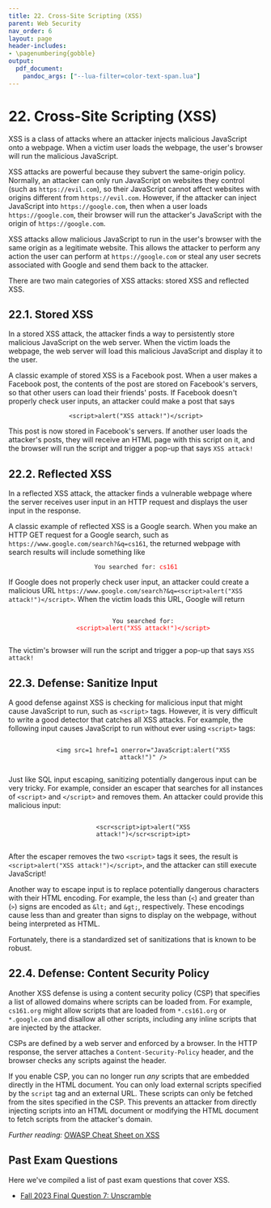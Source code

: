 ```yaml
---
title: 22. Cross-Site Scripting (XSS)
parent: Web Security
nav_order: 6
layout: page
header-includes:
- \pagenumbering{gobble}
output:
  pdf_document:
    pandoc_args: ["--lua-filter=color-text-span.lua"]
---
```


# 22. Cross-Site Scripting (XSS)

XSS is a class of attacks where an attacker injects malicious JavaScript onto a webpage. When a victim user loads the webpage, the user's browser will run the malicious JavaScript.

XSS attacks are powerful because they subvert the same-origin policy. Normally, an attacker can only run JavaScript on websites they control (such as `https://evil.com`), so their JavaScript cannot affect websites with origins different from `https://evil.com`. However, if the attacker can inject JavaScript into `https://google.com`, then when a user loads `https://google.com`, their browser will run the attacker's JavaScript with the origin of `https://google.com`.

XSS attacks allow malicious JavaScript to run in the user's browser with the same origin as a legitimate website. This allows the attacker to perform any action the user can perform at `https://google.com` or steal any user secrets associated with Google and send them back to the attacker.

There are two main categories of XSS attacks: stored XSS and reflected XSS.

## 22.1. Stored XSS

In a stored XSS attack, the attacker finds a way to persistently store malicious JavaScript on the web server. When the victim loads the webpage, the web server will load this malicious JavaScript and display it to the user.

A classic example of stored XSS is a Facebook post. When a user makes a Facebook post, the contents of the post are stored on Facebook's servers, so that other users can load their friends' posts. If Facebook doesn't properly check user inputs, an attacker could make a post that says

<p style="text-align: center">
  <code>&lt;script&gt;alert(&quot;XSS attack!&quot;)&lt;/script&gt;</code>
</p>

This post is now stored in Facebook's servers. If another user loads the attacker's posts, they will receive an HTML page with this script on it, and the browser will run the script and trigger a pop-up that says `XSS attack!`

## 22.2. Reflected XSS

In a reflected XSS attack, the attacker finds a vulnerable webpage where the server receives user input in an HTTP request and displays the user input in the response.

A classic example of reflected XSS is a Google search. When you make an HTTP GET request for a Google search, such as `https://www.google.com/search?&q=cs161`, the returned webpage with search results will include something like

<p style="text-align: center">
  <code>You searched for: <span style="color:red">cs161</span></code>
</p>

If Google does not properly check user input, an attacker could create a malicious URL `https://www.google.com/search?&q=<script>alert("XSS attack!")</script>`. When the victim loads this URL, Google will return

<p style="text-align: center">
  <code>
    You searched for:
    <span style="color:red"
      >&lt;script&gt;alert(&quot;XSS attack!&quot;)&lt;/script&gt;</span
    >
  </code>
</p>

The victim's browser will run the script and trigger a pop-up that says `XSS attack!`

## 22.3. Defense: Sanitize Input

A good defense against XSS is checking for malicious input that might cause JavaScript to run, such as `<script>` tags. However, it is very difficult to write a good detector that catches all XSS attacks. For example, the following input causes JavaScript to run without ever using `<script>` tags:

<p style="text-align: center">
  <code>
    &lt;img src=1 href=1 onerror=&quot;JavaScript:alert(&quot;XSS
    attack!&quot;)&quot; /&gt;
  </code>
</p>

Just like SQL input escaping, sanitizing potentially dangerous input can be very tricky. For example, consider an escaper that searches for all instances of `<script>` and `</script>` and removes them. An attacker could provide this malicious input:

<p style="text-align: center">
  <code>
    &lt;scr&lt;script&gt;ipt&gt;alert(&quot;XSS
    attack!&quot;)&lt;/scr&lt;script&gt;ipt&gt;
  </code>
</p>

After the escaper removes the two `<script>` tags it sees, the result is `<script>alert("XSS attack!")</script>`, and the attacker can still execute JavaScript!

Another way to escape input is to replace potentially dangerous characters with their HTML encoding. For example, the less than (`<`) and greater than (`>`) signs are encoded as `&lt;` and `&gt;`, respectively. These encodings cause less than and greater than signs to display on the webpage, without being interpreted as HTML.

Fortunately, there is a standardized set of sanitizations that is known to be robust.

## 22.4. Defense: Content Security Policy

Another XSS defense is using a content security policy (CSP) that specifies a list of allowed domains where scripts can be loaded from. For example, `cs161.org` might allow scripts that are loaded from `*.cs161.org` or `*.google.com` and disallow all other scripts, including any inline scripts that are injected by the attacker.

CSPs are defined by a web server and enforced by a browser. In the HTTP response, the server attaches a `Content-Security-Policy` header, and the browser checks any scripts against the header.

If you enable CSP, you can no longer run _any_ scripts that are embedded directly in the HTML document. You can only load external scripts specified by the `script` tag and an external URL. These scripts can only be fetched from the sites specified in the CSP. This prevents an attacker from directly injecting scripts into an HTML document or modifying the HTML document to fetch scripts from the attacker's domain.

_Further reading:_ [OWASP Cheat Sheet on XSS](https://owasp.org/www-community/attacks/xss/)

## Past Exam Questions

Here we've compiled a list of past exam questions that cover XSS.
- [Fall 2023 Final Question 7: Unscramble](https://assets.cs161.org/exams/fa23/fa23final.pdf#page=13)